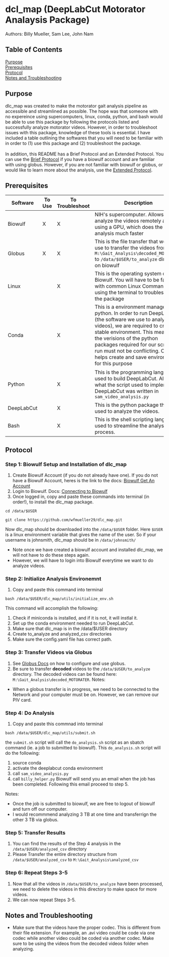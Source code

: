 # dcl_map (DeepLabCut Motorator Analaysis Package)


Authors: Billy Mueller, Sam Lee, John Nam 

## Table of Contents
[Purpose](#purpose) \
[Prerequisites](#prerequisites) \
[Protocol](#protocol) \
[Notes and Troubleshooting](#notes-and-troubleshooting)

## Purpose 
dlc_map was created to make the motorator gait analysis pipeline as accessible and streamlined as possible. The hope was that someone with no expereince using supercomputers, linux, conda, python, and bash would be able to use this package by following the protocols listed and successfully analyze motorator videos. However, in order to troubleshoot issues with this package, knowledge of these tools is essential. I have included a table outlining the softwares that you will need to be familiar with in order to (1) use this package and (2) troubleshoot the package. \
\
In addition, this README has a Brief Protocol and an Extended Protocol. You can use the [Brief Protocol](#brief-protocol) if you have a biowulf account and are familiar with using globus. However, if you are not familiar with biowulf or globus, or would like to learn more about the analysis, use the [Extended Protocol](#extended-protocol).

## Prerequisites 
| Software | To Use | To Troubleshoot | Description | Documentation |
|---|---|---|---|---|
| Biowulf | X | X | NIH's supercomputer. Allows us to analyze the videos remotely and using a GPU, which does the analysis much faster | [Biowulf](https://hpc.nih.gov/systems/) |
| Globus | X | X | This is the file transfer that we will use to transfer the videos from `M:\Gait_Analysis\decoded_MOTORATER` to `/data/$USER/to_analyze` direcotry on biowulf | [Globus Biowulf Docs](https://hpc.nih.gov/storage/globus.html) [Globus Docs](https://docs.globus.org/how-to/) | 
| Linux | | X | This is the operating system of Biowulf. You will have to be familiar with common Linux Commands and using the terminal to troubleshoot the package | [Linux Docs](https://linux.die.net/man/) Note: I usually just google stuff |
| Conda | | X | This is a environment manager for python. In order to run DeepLabCut (the software we use to analyze the videos), we are required to create a stable environment. This means that the verisions of the python packages required for our script to run must not be conflicting. Conda helps create and save environments for this purpose | [Conda Docs](https://docs.conda.io/en/latest/miniconda.html) |
| Python | | X | This is the programming language used to build DeepLabCut. Also it is what the script used to implement DeepLabCut was written in `sam_video_analysis.py` | [Python Docs](https://docs.python.org/3/) these docs may be less helpful, again just google stuff |
| DeepLabCut | | X | This is the python package that is used to analyze the videos. | [DeepLabCut docs](https://github.com/DeepLabCut/DeepLabCut)
| Bash | | X | This is the shell scripting language used to streamline the analysis process. | [Bash docs](https://www.gnu.org/software/bash/manual/bash.html) |

## Protocol
### Step 1: Biowulf Setup and Installation of dlc_map
1. Create Biowulf Account (if you do not already have one). If you do not have a Biowulf Account, heres is the link to the docs: [Biowulf Get An Account](https://hpc.nih.gov/docs/accounts.html)
2. Login to Biowulf. Docs: [Connecting to Biowulf](https://hpc.nih.gov/docs/connect.html)
3. Once logged in, copy and paste these commands into terminal (in order!), to install the dlc_map package.
```
cd /data/$USER
```
```
git clone https://github.com/wfmueller29/dlc_map.git
```
Now dlc_map should be downloaded into the `/data/$USER` folder. Here `$USER` is a linux environment variable that gives the name of the user. So if your username is johnsmith, dlc_map should be in `/data/johnsmith/`
* Note once we have created a biowulf account and installed dlc_map, we will not have to do these steps again. 
* However, we will have to login into Biowulf everytime we want to do analyze videos.
### Step 2: Initialize Analysis Environemnt
1. Copy and paste this command into terminal
```
bash /data/$USER/dlc_map/utils/initialize_env.sh
```
This command will accomplish the following:  
1. Check if miniconda is installed, and if it is not, it will instlal it.
2. Set up the conda environment needed to run DeepLabCut.
3. Make sure that dlc_map is in the /data/$USER directory
4. Create to_analyze and analyzed_csv directories
5. Make sure the config.yaml file has correct path.

### Step 3: Transfer Videos via Globus
1. See [Globus Docs](https://docs.globus.org/how-to/) on how to configure and use globus.
2. Be sure to transfer __decoded__ videos to the `/data/$USER/to_analyze` directory. The decoded videos can be found here: `M:\Gait_Analysis\decoded_MOTORATER`.
Notes:
* When a globus transfer is in progress, we need to be connected to the Network and your computer must be on. However, we can remove our PIV card.


### Step 4: Do Analysis
1. Copy and paste this commnad into terminal
```
bash /data/$USER/dlc_map/utils/submit.sh
```
the `submit.sh` script will call the `do_analysis.sh` script as an sbatch command (ie. a job to submitted to biowulf). This `do_analysis.sh` script will do the following:
1. source conda
2. activate the deeplabcut conda environment
3. call `sam_video_analysis.py`
4. call `billy_helper.py`
Biowulf will send you an email when the job has been completed. Following this email proceed to step 5.

Notes:
* Once the job is submitted to biowulf, we are free to logout of biowulf and turn off our computer. 
* I would recommmend analyzing 3 TB at one time and transferrign the other 3 TB via globus. 

### Step 5: Transfer Results
1. You can find the results of the Step 4 analysis in the `/data/$USER/analyzed_csv` directory
2. Please Transfer the entire directory structure from `/data/$USER/analyzed_csv` to `M:\Gait_Analysis\analyzed_csv`

### Step 6: Repeat Steps 3-5
1. Now that all the videos in `/data/$USER/to_analyze` have been processed, we need to delete the videos in this directory to make space for more videos.
2. We can now repeat Steps 3-5.


## Notes and Troubleshooting
- Make sure that the videos have the proper codec. This is different from their file extension. For example, an .avi video could be code via one codec while another video could be coded via another codec. Make sure to be using the videos from the decoded videos folder when analyzing.

